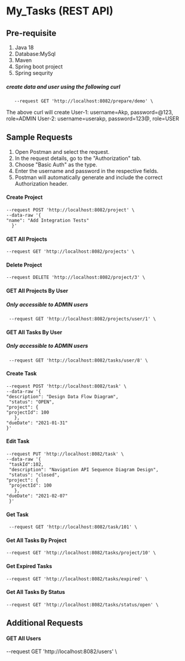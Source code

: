 # My_Tasks (REST API)

## Pre-requisite

1. Java 18
1. Database:MySql
1. Maven
1. Spring boot project
1. Spring sequrity

##### create data and user using the following curl

       --request GET 'http://localhost:8082/prepare/demo' \

The above curl will create
User-1: username=Akp, password=@123, role=ADMIN
User-2: username=userakp, password=123@, role=USER

## Sample Requests

1. Open Postman and select the request.
2. In the request details, go to the "Authorization" tab.
3. Choose "Basic Auth" as the type.
4. Enter the username and password in the respective fields.
5. Postman will automatically generate and include the correct Authorization header.

#### Create Project

    --request POST 'http://localhost:8082/project' \
    --data-raw '{
    "name": "Add Integration Tests"
      }'

#### GET All Projects

    --request GET 'http://localhost:8082/projects' \

#### Delete Project

    --request DELETE 'http://localhost:8082/project/3' \

#### GET All Projects By User

##### Only accessible to ADMIN users

     --request GET 'http://localhost:8082/projects/user/1' \

#### GET All Tasks By User

##### Only accessible to ADMIN users

     --request GET 'http://localhost:8082/tasks/user/8' \

#### Create Task

    --request POST 'http://localhost:8082/task' \
    --data-raw '{
    "description": "Design Data Flow Diagram",
     "status": "OPEN",
    "project": {
    "projectId": 100
       },
    "dueDate": "2021-01-31"
    }'

#### Edit Task

    --request PUT 'http://localhost:8082/task' \
    --data-raw '{
     "taskId":102,
     "description": "Navigation API Sequence Diagram Design",
     "status": "closed",
    "project": {
     "projectId": 100
       },
    "dueDate": "2021-02-07"
     }'

#### Get Task

     --request GET 'http://localhost:8082/task/101' \

#### Get All Tasks By Project

    --request GET 'http://localhost:8082/tasks/project/10' \

#### Get Expired Tasks

    --request GET 'http://localhost:8082/tasks/expired' \

#### Get All Tasks By Status

    --request GET 'http://localhost:8082/tasks/status/open' \

## Additional Requests

#### GET All Users

   --request GET 'http://localhost:8082/users' \


